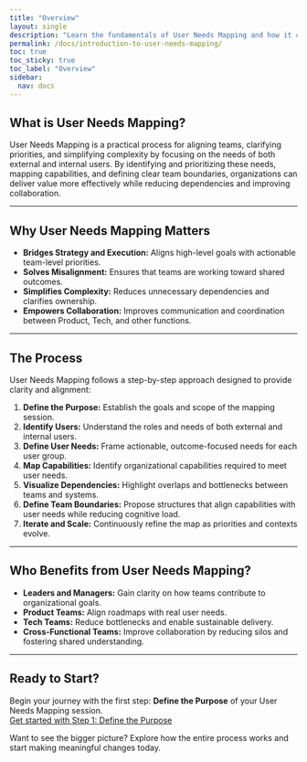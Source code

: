 ```yaml
---
title: "Overview"
layout: single
description: "Learn the fundamentals of User Needs Mapping and how it can align teams to deliver meaningful outcomes."
permalink: /docs/introduction-to-user-needs-mapping/
toc: true
toc_sticky: true
toc_label: "Overview"
sidebar:
  nav: docs
---
```


## What is User Needs Mapping?

User Needs Mapping is a practical process for aligning teams, clarifying priorities, and simplifying complexity by focusing on the needs of both external and internal users. By identifying and prioritizing these needs, mapping capabilities, and defining clear team boundaries, organizations can deliver value more effectively while reducing dependencies and improving collaboration.

---

## Why User Needs Mapping Matters

- **Bridges Strategy and Execution:** Aligns high-level goals with actionable team-level priorities.
- **Solves Misalignment:** Ensures that teams are working toward shared outcomes.
- **Simplifies Complexity:** Reduces unnecessary dependencies and clarifies ownership.
- **Empowers Collaboration:** Improves communication and coordination between Product, Tech, and other functions.

---

## The Process

User Needs Mapping follows a step-by-step approach designed to provide clarity and alignment:

1. **Define the Purpose:** Establish the goals and scope of the mapping session.
2. **Identify Users:** Understand the roles and needs of both external and internal users.
3. **Define User Needs:** Frame actionable, outcome-focused needs for each user group.
4. **Map Capabilities:** Identify organizational capabilities required to meet user needs.
5. **Visualize Dependencies:** Highlight overlaps and bottlenecks between teams and systems.
6. **Define Team Boundaries:** Propose structures that align capabilities with user needs while reducing cognitive load.
7. **Iterate and Scale:** Continuously refine the map as priorities and contexts evolve.

---

## Who Benefits from User Needs Mapping?

- **Leaders and Managers:** Gain clarity on how teams contribute to organizational goals.
- **Product Teams:** Align roadmaps with real user needs.
- **Tech Teams:** Reduce bottlenecks and enable sustainable delivery.
- **Cross-Functional Teams:** Improve collaboration by reducing silos and fostering shared understanding.

---

## Ready to Start?

Begin your journey with the first step: **Define the Purpose** of your User Needs Mapping session.  
[Get started with Step 1: Define the Purpose](/docs/step-1-define-purpose)

Want to see the bigger picture? Explore how the entire process works and start making meaningful changes today.
